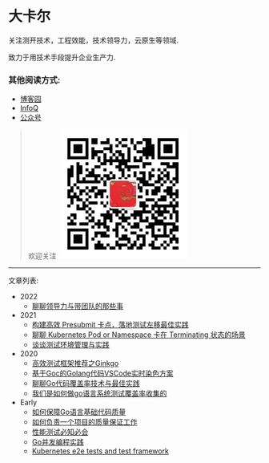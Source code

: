 
# 大卡尔

关注测开技术，工程效能，技术领导力，云原生等领域. 

致力于用技术手段提升企业生产力.

### 其他阅读方式:

* [博客园](https://www.cnblogs.com/jinsdu/)
* [InfoQ](https://www.infoq.cn/u/carlji)
* [公众号](https://mp.weixin.qq.com/mp/appmsgalbum?__biz=Mzg5NDEzNzk3OQ==&action=getalbum&album_id=2260349018448953348&scene=173&from_msgid=&from_itemidx=&count=3&nolastread=1#wechat_redirect)

> 欢迎关注
> ![](qrcode.jpg) 

---
文章列表:
* 2022
    * [聊聊领导力与带团队的那些事](2022/聊聊领导力与带团队那些事.md)
* 2021
    * [构建高效 Presubmit 卡点，落地测试左移最佳实践](2021/构建高效Presubmit卡点，落地测试左移最佳实践.md)
    * [聊聊 Kubernetes Pod or Namespace 卡在 Terminating 状态的场景](2021/聊聊Kubernetes-Pod-or-Namespace卡在Terminating状态的场景.md)
    * [谈谈测试环境管理与实践](2021/谈谈测试环境管理与实践.md)        
* 2020
    * [高效测试框架推荐之Ginkgo](2020/高效测试框架推荐之Ginkgo.md)
    * [基于Goc的Golang代码VSCode实时染色方案](2020/基于Goc的Golang代码VSCode实时染色方案.md)
    * [聊聊Go代码覆盖率技术与最佳实践](2020/聊聊Go代码覆盖率技术与最佳实践.md)
    * [我们是如何做go语言系统测试覆盖率收集的](2020/我们是如何做go语言系统测试覆盖率收集的？.md)
* Early
    * [如何保障Go语言基础代码质量](early/如何保障Go语言基础代码质量？.md)
    * [如何负责一个项目的质量保证工作](early/如何负责一个项目的质量保证工作.md)
    * [性能测试必知必会](early/性能测试必知必会.md)
    * [Go并发编程实践](early/Go并发编程实践.md)
    * [Kubernetes e2e tests and test framework](early/kubernetes-e2e-tests-and-test-framework.md)